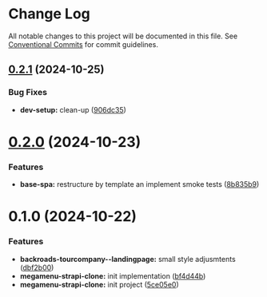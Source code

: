 # Change Log

All notable changes to this project will be documented in this file.
See [Conventional Commits](https://conventionalcommits.org) for commit guidelines.

## [0.2.1](https://github.com/paulAlexSerban/wbk--mern-playground/compare/@wbk--mern-playground/megamenu-strapi-clone-app@0.2.0...@wbk--mern-playground/megamenu-strapi-clone-app@0.2.1) (2024-10-25)

### Bug Fixes

-   **dev-setup:** clean-up ([906dc35](https://github.com/paulAlexSerban/wbk--mern-playground/commit/906dc35e2a6205943e831675533549dd6e10d431))

# [0.2.0](https://github.com/paulAlexSerban/wbk--mern-playground/compare/@wbk--mern-playground/megamenu-strapi-clone-app@0.1.0...@wbk--mern-playground/megamenu-strapi-clone-app@0.2.0) (2024-10-23)

### Features

-   **base-spa:** restructure by template an implement smoke tests ([8b835b9](https://github.com/paulAlexSerban/wbk--mern-playground/commit/8b835b90d43123f507d784b74c75c3462237e00e))

# 0.1.0 (2024-10-22)

### Features

-   **backroads-tourcompany--landingpage:** small style adjusmtents ([dbf2b00](https://github.com/paulAlexSerban/wbk--mern-playground/commit/dbf2b00db69058a0f8e4b3ab6c3909cf20e45bdb))
-   **megamenu-strapi-clone:** init implementation ([bf4d44b](https://github.com/paulAlexSerban/wbk--mern-playground/commit/bf4d44be09f5ee0e33b6bee0c94498f7f5f87290))
-   **megamenu-strapi-clone:** init project ([5ce05e0](https://github.com/paulAlexSerban/wbk--mern-playground/commit/5ce05e0e435b598ca4bcc7de6ed508e97da6b908))
